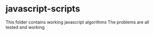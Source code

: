 # javascript-scripts

This folder contains working javascript algorithms
The problems are all tested and working
